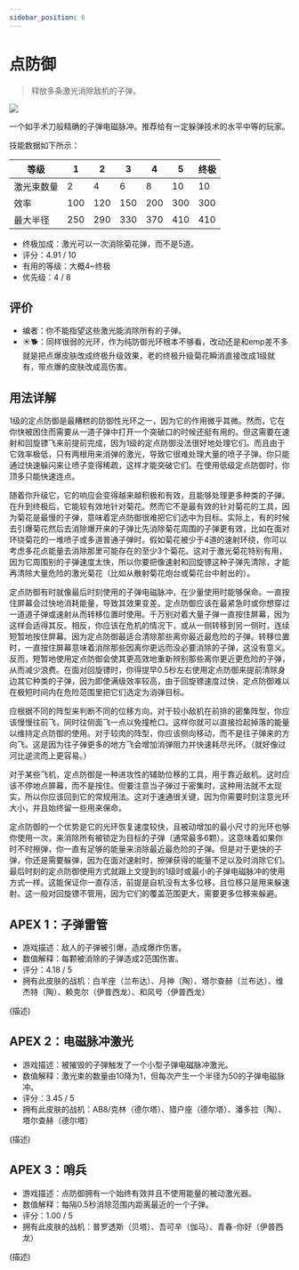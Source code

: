 ```yaml
---
sidebar_position: 6
---
```


# 点防御

> 释放多条激光消除敌机的子弹。

<img src="/terms/pd.png" style={{zoom:1.25}}/>

一个如手术刀般精确的子弹电磁脉冲。推荐给有一定躲弹技术的水平中等的玩家。

技能数据如下所示：

| 等级       | 1    | 2    | 3    | 4    | 5    | 终极 |
| ---------- | ---- | ---- | ---- | ---- | ---- | ---- |
| 激光束数量 | 2    | 4    | 6    | 8    | 10   | 10   |
| 效率       | 100  | 120  | 150  | 200  | 300  | 300  |
| 最大半径   | 250  | 290  | 330  | 370  | 410  | 410  |

- 终极加成：激光可以一次消除菊花弹，而不是5道。
- 评分：4.91 / 10
- 有用的等级：大概4~终极
- 优先级：4 / 8

## 评价

- 编者：你不能指望这些激光能消除所有的子弹。
- ☀🐕：同样很弱的光环，作为纯防御光环根本不够看，改动还是和emp差不多就是把点爆皮肤改成终极升级效果，老的终极升级菊花瞬消直接改成1级就有，带点爆的皮肤改成高伤害。

## 用法详解

1级的定点防御是最糟糕的防御性光环之一，因为它的作用微乎其微。然而，它在你快被困住而需要从一道子弹中打开一个突破口的时候还挺有用的。但这需要在速射和回旋镖飞来前提前完成，因为1级的定点防御没法很好地处理它们。而且由于它效率极低，只有两根用来消弹的激光，导致它很难处理大量的喷子子弹。你只能通过快速躲闪来让喷子变得稀疏，这样才能突破它们。在使用低级定点防御时，你顶多只能快速连点。

随着你升级它，它的响应会变得越来越积极和有效，且能够处理更多种类的子弹。在升到终极后，它能较有效地针对菊花。然而它不是最有效的针对菊花的工具，因为菊花是最慢的子弹，意味着定点防御很难把它们选中为目标。实际上，有的时候去引爆菊花然后去消除爆开来的子弹比先消除菊花周围的子弹更有效，比如在面对环绕菊花的一堆喷子或多道普通子弹时。假如菊花被少于4道的速射环绕，你可以考虑多花点能量去消除那里可能存在的至少3个菊花。这对于激光菊花特别有用，因为它周围别的子弹速度太快，所以你要把像速射和回旋镖这种子弹先清除，才能再清除大量危险的激光菊花（比如从散射菊花炮台或菊花台中射出的）。

定点防御有时就像最后时刻使用的子弹电磁脉冲，在少量使用时能够保命。一直按住屏幕会过快地消耗能量，导致其效果变差。定点防御应该在最紧急时或你想穿过一道道子弹或速射从而转移位置时使用。千万别对着大量子弹一直按住屏幕，因为这样会适得其反。相反，你应该在危机的情况下，或从一侧转移到另一侧时，连续短暂地按住屏幕。因为定点防御最适合清除那些离你最近最危险的子弹。转移位置时，一直按住屏幕意味着消除那些因离你更远而没必要消除的子弹，这没有意义。反而，短暂地使用定点防御会使其更高效地重新辨别那些离你更近更危险的子弹，从而减少浪费。在面对回旋镖时，你得提早0.5秒左右使用定点防御来提前清除身边其它种类的子弹，因为即使满级效率较高，由于回旋镖速度过快，定点防御难以在极短时间内在危险范围里把它们选定为消弹目标。

应根据不同的阵型来判断不同的位移方向。对于较小敌机在前排的密集阵型，你应该慢慢往前飞，同时往侧面飞一点以免撞枪口。这样你就可以直接捡起掉落的能量以维持定点防御的使用。对于较肉的阵型，你应该侧向移动，而不是往子弹来的方向飞。这是因为往子弹更多的地方飞会增加消弹阻力并快速耗尽光环。（就好像过河比逆流而上更容易。）

对于某些飞机，定点防御是一种进攻性的辅助位移的工具，用于靠近敌机。这时应该不停地点屏幕，而不是按住。但要注意当子弹过于密集时，这种用法就不太现实，所以你应该回到它的常规用法。这对于速通很关键，因为你需要时刻注意光环大小，并且始终留一些用来保命。

定点防御的一个优势是它的光环恢复速度较快，且被动增加的最小尺寸的光环也够你使用一次，来消除所有被锁定为目标的子弹（通常最多6颗）。这意味着如果你时不时擦弹，你一直有足够的能量来消除最近最危险的子弹。但是对于更快的子弹，你还是需要躲弹，因为在面对速射时，擦弹获得的能量不足以及时消除它们。最后时刻的定点防御使用方式就跟上文提到的1级时或最小的子弹电磁脉冲的使用方式一样。这能保证你一直存活，前提是自机没有太多位移，且位移只是用来躲速射。这一般对回旋镖不管用，因为它们的覆盖范围更大，需要更多位移来躲避。

## APEX 1：子弹雷管

- 游戏描述：敌人的子弹被引爆，造成爆炸伤害。
- 数值解释：每颗被消除的子弹造成2范围伤害。
- 评分：4.18 / 5
- 拥有此皮肤的战机：白羊座（兰布达）、月神（陶）、塔尔查赫（兰布达）、维杰特（陶）、赖克尔（伊普西龙）、和风号（伊普西龙）

(描述)

## APEX 2：电磁脉冲激光

- 游戏描述：被摧毁的子弹触发了一个小型子弹电磁脉冲激光。
- 数值解释：激光束的数量由10降为1，但每次产生一个半径为50的子弹电磁脉冲。
- 评分：3.45 / 5
- 拥有此皮肤的战机：AB8/克林（德尔塔）、猎户座（德尔塔）、潘多拉（陶）、塔尔查赫（德尔塔）

(描述)

## APEX 3：哨兵

- 游戏描述：点防御拥有一个始终有效并且不使用能量的被动激光器。
- 数值解释：每隔0.5秒消除范围内距离最近的一个子弹。
- 评分：1.00 / 5
- 拥有此皮肤的战机：普罗透斯（贝塔）、吾可辛（伽马）、青春-你好（伊普西龙）

(描述)

